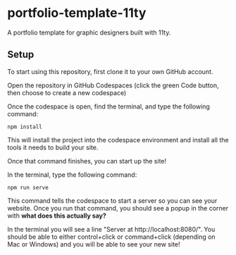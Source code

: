 # portfolio-template-11ty

A portfolio template for graphic designers built with 11ty.

## Setup

To start using this repository, first clone it to your own GitHub account.

Open the repository in GitHub Codespaces (click the green Code button, then choose to create a new codespace)

Once the codespace is open, find the terminal, and type the following command:

`npm install`

This will install the project into the codespace environment and install all the tools it needs to build your site.

Once that command finishes, you can start up the site!

In the terminal, type the following command:

`npm run serve`

This command tells the codespace to start a server so you can see your website. Once you run that command, you should see a popup in the corner with **what does this actually say?**

In the terminal you will see a line "Server at http://localhost:8080/". You should be able to either control+click or command+click (depending on Mac or Windows) and you will be able to see your new site!
